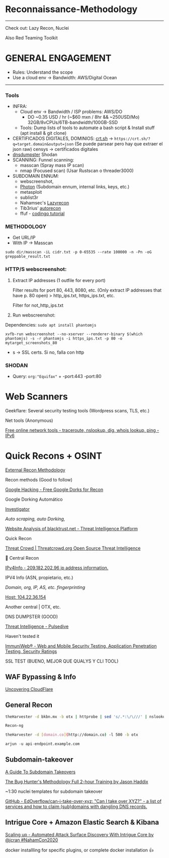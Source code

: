 # Reconnaissance-Methodology

---

Check out: Lazy Recon, Nuclei

Also Red Teaming Toolkit

# GENERAL ENGAGEMENT

- Rules: Understand the scope
- Use a cloud env -> Bandwidth: AWS/Digital Ocean

---

### Tools

- INFRA:
    - Cloud env -> Bandwidth / ISP problems: AWS/DO
        - DO ~0.35 USD / hr (~$60 mxn / 8hr && ~250USD/Mo)
        32GB/8vCPUs/6TB-bandwidth/100GB-SSD
    - Tools:
    Dump lists of tools to automate a bash script & Install stuff (apt install & git clone)
- CERTIFICADOS DIGITALES, DOMINIOS:
[crt.sh](http://crt.sh/) -> `https://crt.sh/?q=target.domain&output=json`
(Se puede parsear pero hay que extraer el json raw)
censys -> certificados digitales
- [dnsdumpster](https://dnsdumpster.com/)
Shodan
- SCANNING:
Funnel scanning:
    - masscan (Spray mass IP scan)
    - nmap (Focused scan) (Usar Rustscan o threader3000)
- SUBDOMAIN ENNUM:
    - webscreenshot,
    - [Photon](https://github.com/s0md3v/Photon) (Subdomain ennum, internal links, keys, etc.)
    - metasploit
    - sublist3r
    - Nahamsec's [Lazyrecon](https://github.com/nahamsec/lazyrecon)
    - Tib3rius' [autorecon](https://github.com/Tib3rius/AutoRecon)
    - ffuf - [codingo tutorial](https://www.youtube.com/watch?v=iLFkxAmwXF0)

### METHODOLOGY

- Get URL/IP
- With IP -> Masscan

```
sudo dir/masscan -iL cidr.txt -p 0-65535 --rate 100000 -n -Pn -oG greppable_result.txt
```

### HTTP/S webscreenshot:

1. Extract IP addresses (1 outfile for every port)
    
    Filter results for port 80, 443, 8080, etc. (Only extract IP addresses that have p. 80 open) > http_ips.txt, https_ips.txt, etc.
    
    Filter for not_http_ips.txt
    
2. Run webscreenshot:

Dependencies: `sudo apt install phantomjs`

```
xvfb-run webscreenshot --no-xserver --renderer-binary $(which phantomjs) -s -r phantomjs -i https_ips.txt -p 80 -o mytarget_screenshots_80

```

- s -> SSL certs. Si no, falla con http

### SHODAN

- Query: `org:"Equifax"` + -port:443 -port:80

# Web Scanners

Geekflare: Several security testing tools (Wordpress scans, TLS, etc.)

[](https://gf.dev/)

Net tools (Anonymous)

[Free online network tools - traceroute, nslookup, dig, whois lookup, ping - IPv6](https://centralops.net/co/)

# Quick Recons + OSINT

[External Recon Methodology](https://book.hacktricks.xyz/external-recon-methodology)

Recon methods (Good to follow)

[Google Hacking - Free Google Dorks for Recon](https://pentest-tools.com/information-gathering/google-hacking#)

Google Dorking Automático

[Investigator](https://abhijithb200.github.io/investigator/)

*Auto scraping, auto Dorking,*

[Website Analysis of blacktrust.net - Threat Intelligence Platform](https://threatintelligenceplatform.com/report/blacktrust.net/E8jfKOEzx5)

Quick Recon

[Threat Crowd | Threatcrowd.org Open Source Threat Intelligence](https://www.threatcrowd.org/)

📍 Central Recon

[IPv4Info - 209.182.202.96 ip address information.](http://ipv4info.com/ip-address/s31aa61/209.182.202.96.html/grupopicacho.com.mx/#_)

IPV4 Info (ASN, propietario, etc.)

[](https://spyse.com/search?target=domain&query=blacktrust.net)

*Domain, org, IP, AS, etc. fingerprinting*

[Host: 104.22.36.154](https://www.threatminer.org/host.php?q=104.22.36.154#gsc.tab=0&gsc.q=104.22.36.154&gsc.page=1)

Another central | OTX, etc.

[](https://dnsdumpster.com/)

DNS DUMPSTER (GOOD)

[Threat Intelligence - Pulsedive](https://pulsedive.com/indicator/?ioc=YmxhY2t0cnVzdC5uZXQ=)

Haven't tested it

[ImmuniWeb® - Web and Mobile Security Testing, Application Penetration Testing, Security Ratings](https://www.immuniweb.com/)

SSL TEST (BUENO, MEJOR QUE QUALYS Y CLI TOOL)

## WAF Bypassing & Info

[Uncovering CloudFlare](https://book.hacktricks.xyz/pentesting/pentesting-web/uncovering-cloudflare)

## General Recon

```bash
theHarvester -d bkbn.mx -b otx | httprobe | sed 's/.*:\/\///' | nslookup | grep 'name =' | awk '{print $NF}'
```

```bash
Recon-ng 
```

```bash
theHarvester -d [domain.co](http://domain.co) -l 500 -b otx 
```

```python
arjun -u api-endpoint.example.com
```

## Subdomain-takeover

[A Guide To Subdomain Takeovers](https://www.hackerone.com/application-security/guide-subdomain-takeovers)

[The Bug Hunter's Methodology Full 2-hour Training by Jason Haddix](https://www.youtube.com/watch?v=uKWu6yhnhbQ)

~1:30 nuclei templates for subdomain takeover

[GitHub - EdOverflow/can-i-take-over-xyz: "Can I take over XYZ?" - a list of services and how to claim (sub)domains with dangling DNS records.](https://github.com/edoverflow/can-i-take-over-xyz)

## Intrigue Core + Amazon Elastic Search & Kibana

[Scaling up - Automated Attack Surface Discovery With Intrigue Core by @jcran #NahamCon2020](https://www.youtube.com/watch?v=I4i0aaD23-M)

docker installling for specific plugins, or complete docker installation 👍
